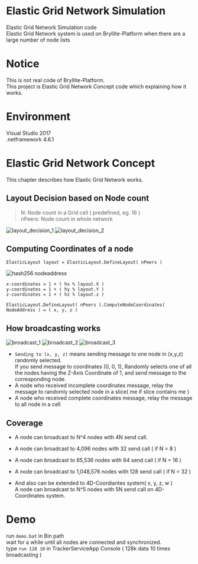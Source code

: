 # Elastic Grid Network Simulation
Elastic Grid Network Simulation code  
Elastic Grid Network system is used on Bryllite-Platform when there are a large number of node lists  

# Notice
This is not real code of Bryllite-Platform.  
This project is Elastic Grid Network Concept code which explaining how it works.  

# Environment
Visual Studio 2017  
.netframework 4.6.1  

# Elastic Grid Network Concept
This chapter describes how Elastic Grid Network works.  

## Layout Decision based on Node count

> N: Node count in a Grid cell ( predefined, eg. 16 )  
> nPeers: Node count in whole network

![layout_decision_1](https://user-images.githubusercontent.com/38033465/53714769-f64e8880-3e92-11e9-85b8-eed71251081f.jpg)
![layout_decision_2](https://user-images.githubusercontent.com/38033465/53714772-f8184c00-3e92-11e9-9cea-21d680406164.jpg)


## Computing Coordinates of a node

`ElasticLayout layout = ElasticLayout.DefineLayout( nPeers )`

![hash256 nodeaddress](https://user-images.githubusercontent.com/38033465/53714789-11b99380-3e93-11e9-9a5f-aeb94da44145.jpg)

```
x-coordinates = 1 + ( hx % layout.X )
y-coordinates = 1 + ( hy % layout.Y )
z-coordinates = 1 + ( hz % layout.z )
```

`ElasticLayout.DefineLayout( nPeers ).ComputeNodeCoordinates( NodeAddress ) = ( x, y, z )`

## How broadcasting works

![broadcast_1](https://user-images.githubusercontent.com/38033465/53714872-64934b00-3e93-11e9-8891-324a07810bec.jpg)
![broadcast_2](https://user-images.githubusercontent.com/38033465/53714875-665d0e80-3e93-11e9-8dda-a0cdd647b942.jpg)
![broadcast_3](https://user-images.githubusercontent.com/38033465/53714883-6826d200-3e93-11e9-8ecb-8507a9a81af4.jpg)

* `Sending to (x, y, z)` means sending message to one node in (x,y,z) randomly selected.  
If you send message to coordinates (0, 0, 1), Randomly selects one of all the nodes having the Z-Axis Coordinate of 1, and send message to the corresponding node.
* A node who received incomplete coordinates message, relay the message to randomly selected node in a slice( me if slice contains me )   
* A node who received complete coordinates message, relay the message to all node in a cell  

## Coverage

* A node can broadcast to N^4 nodes with 4N send call.  
* A node can broadcast to 4,096 nodes with 32 send call ( if N = 8 )  
* A node can broadcast to 65,536 nodes with 64 send call ( if N = 16 )  
* A node can broadcast to 1,048,576 nodes with 128 send call ( if N = 32 )  

* And also can be extended to 4D-Coordiantes system( x, y, z, w )  
A node can broadcast to N^5 nodes with 5N send call on 4D-Coordinates system.  



# Demo
run `demo.bat` in Bin path  
wait for a while until all nodes are connected and synchronized.  
type `run 128 10` in TrackerServiceApp Console ( 128k data 10 times broadcasting )
